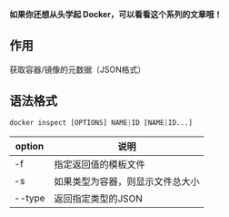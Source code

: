 **如果你还想从头学起 Docker，可以看看这个系列的文章哦！**

## 作用
获取容器/镜像的元数据（JSON格式）

## 语法格式
```python
docker inspect [OPTIONS] NAME|ID [NAME|ID...]
```


option	| 说明
---- | ----
-f	| 指定返回值的模板文件
-s	| 如果类型为容器，则显示文件总大小
--type |	返回指定类型的JSON
